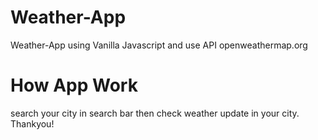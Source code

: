 # Weather-App
Weather-App using Vanilla Javascript and use API openweathermap.org
# How App Work
search your city in search bar then check weather update in your city.
Thankyou!
